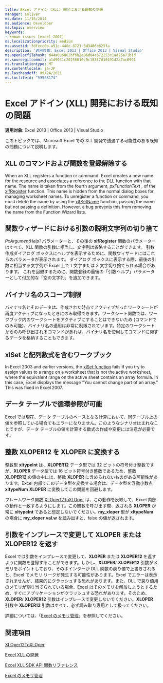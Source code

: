 ```yaml
---
title: Excel アドイン (XLL) 開発における既知の問題
manager: soliver
ms.date: 11/16/2014
ms.audience: Developer
ms.topic: overview
keywords:
- known issues [excel 2007]
ms.localizationpriority: medium
ms.assetid: 3dfecc0b-a91c-448e-8721-5d3486b625fa
description: '適用対象: Excel 2013 | Office 2013 | Visual Studio'
ms.openlocfilehash: d44a006802bfbb2e86d04e672253c1ad26a71b1d
ms.sourcegitcommit: a1d9041c20256616c9c183f7d1049142a7ac6991
ms.translationtype: MT
ms.contentlocale: ja-JP
ms.lasthandoff: 09/24/2021
ms.locfileid: "59568174"
---
```

# <a name="known-issues-in-excel-xll-development"></a>Excel アドイン (XLL) 開発における既知の問題

 **適用対象**: Excel 2013 | Office 2013 | Visual Studio 
  
このトピックでは、Microsoft Excel での XLL 開発で遭遇する可能性のある既知の問題について説明します。
  
## <a name="unregistering-xll-commands-and-functions"></a>XLL のコマンドおよび関数を登録解除する

When an XLL registers a function or command, Excel creates a new name for the resource and associates a reference to the DLL function with that name. The name is taken from the fourth argument,  *pxFunctionText*  , of the [xlfRegister](xlfregister-form-1.md) function. This name is hidden from the normal dialog boxes for managing worksheet names. To unregister a function or command, you must delete the name by using the [xlfSetName](xlfsetname.md) function, passing the name but not passing a definition. However, a bug prevents this from removing the name from the Function Wizard lists. 
  
## <a name="argument-description-string-truncation-in-the-function-wizard"></a>関数ウィザードにおける引数の説明文字列の切り捨て

*PxArgumentHelp1* パラメーターと、その後の **xlfRegister** 関数のパラメーターはすべて、XLL 関数の引数に相当し、文字列は省略することができます。 引数作成ダイアログ ボックスにヘルプを表示するために、関数ウィザードにはこれらのパラメータが表示されます。 ダイアログ ボックスに表示する際、最後の引数に相当する文字列が Excel 上で 1 文字または 2 文字切り捨てられる場合があります。 これを回避するために、関数登録の最後の「引数ヘルプ」パラメーターとして付加的な「空の文字列」を追加できます。
  
## <a name="binary-name-scope-limitation"></a>バイナリ名のスコープ制限

バイナリ名とそのデータは、作成された時点でアクティブだったワークシートが再度アクティブになったときにのみ取得できます。ワークシート関数では、ワークブック内のワークシートをアクティブにすることはできないため (コマンドでのみ可能)、バイナリ名の適用は非常に制限されています。特定のワークシートからのみ呼び出されるコマンドがあれば、バイナリ名を使用してコマンドに関するデータを格納することもできます。
  
## <a name="xlset-and-workbooks-with-array-formulas"></a>xlSet と配列数式を含むワークブック

In Excel 2003 and earlier versions, the [xlSet function](xlset.md) fails if you try to assign values to a range on a worksheet that is not the active worksheet, where the equivalent range on the active sheet contains an array formula. In this case, Excel displays the message "You cannot change part of an array." This was fixed in Excel 2007. 
  
## <a name="circular-references-are-tolerated-in-data-tables"></a>データ テーブルで循環参照が可能

Excel では現在、データ テーブルのベースとなる計算において、同テーブル上の値を参照している場合でもエラーになりません。このようなシナリオはまれなことですが、データ テーブルの値を計算する数式の作成や変更には注意が必要です。
  
## <a name="converting-an-integer-xloper12-to-an-xloper"></a>整数 XLOPER12 を XLOPER に変換する

整数型 **xltypeInt** は、**XLOPER12** データ型では 32 ビットの符号付き整数ですが、**XLOPER** データ型では 16 ビット符号付き整数であるため、整数 **XLOPER12** の値の中には、整数 **XLOPER** に含められないものがある可能性があります。Excel 内部でこのデータ型を変換する場合は、データ型を浮動小数点 **xltypeNum** **XLOPER** に変換してこの問題を回避します。
  
フレームワーク関数 [XLOper12ToXLOper](xloper12toxloper.md) は、この動作を反映して、Excel 内部の動作と一致するようにします。この関数を呼び出す際、返される **XLOPER** が常に **xltypeInt** であると想定しないでください。**my_xloper** 型が **xltypeNum** の場合に **my_xloper.val.w** を読み出すと、false の値が返されます。
  
## <a name="returning-xloper-or-xloper12-by-modifying-arguments-in-place"></a>引数をインプレースで変更して XLOPER または XLOPER12 を返す

Excel では引数をインプレースで変更して、**XLOPER** または **XLOPER12** を返すように関数を登録することができます。しかし、**XLOPER**/ **XLOPER12** 引数がメモリをポイントしており、そのポインターが DLL 関数の戻り値で上書きされると、Excel でメモリ リークが発生する可能性があります。Excel でエラーは表示されませんが、結果的にクラッシュする恐れがあります。また、DLL で戻り値用のメモリが割り当てられている場合、Excel はそのメモリを解放しようとするため、すぐにアプリケーションがクラッシュする恐れがあります。そのため、**XLOPER**/ **XLOPER12** 引数はインプレースで変更しないでください。**XLOPER** 引数や **XLOPER12** 引数はすべて、必ず読み取り専用として扱ってください。 
  
詳細については、「[Excel のメモリ管理](memory-management-in-excel.md)」を参照してください。
  
## <a name="see-also"></a>関連項目



[XLOper12ToXLOper](xloper12toxloper.md)


[Excel XLL の開発](developing-excel-xlls.md)
  
[Excel XLL SDK API 関数リファレンス](excel-xll-sdk-api-function-reference.md)
  
[Excel のメモリ管理](memory-management-in-excel.md)

